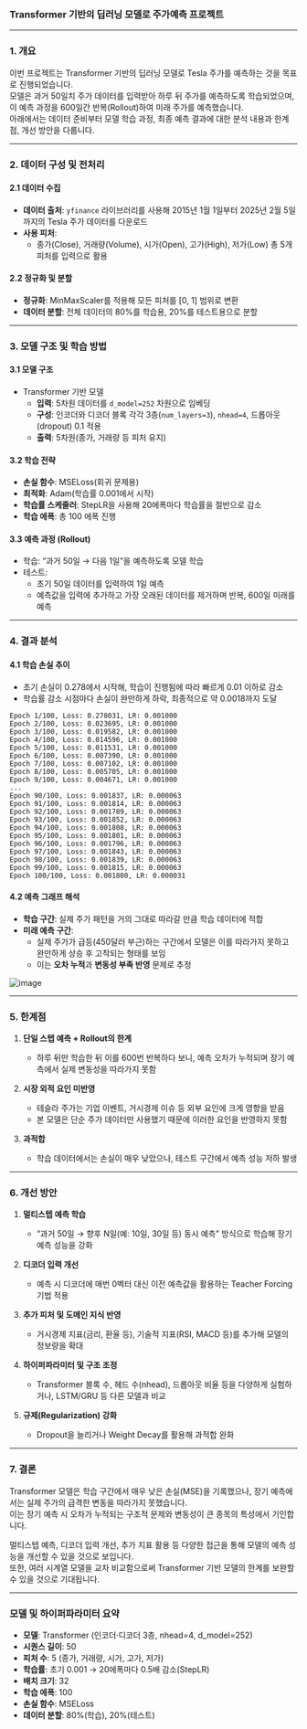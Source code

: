 ### Transformer 기반의 딥러닝 모델로 주가예측 프로젝트

---

### 1. 개요
이번 프로젝트는 Transformer 기반의 딥러닝 모델로 Tesla 주가를 예측하는 것을 목표로 진행되었습니다.  
모델은 과거 50일치 주가 데이터를 입력받아 하루 뒤 주가를 예측하도록 학습되었으며, 이 예측 과정을 600일간 반복(Rollout)하여 미래 주가를 예측했습니다.  
아래에서는 데이터 준비부터 모델 학습 과정, 최종 예측 결과에 대한 분석 내용과 한계점, 개선 방안을 다룹니다.

---

### 2. 데이터 구성 및 전처리

#### 2.1 데이터 수집
- **데이터 출처**: `yfinance` 라이브러리를 사용해 2015년 1월 1일부터 2025년 2월 5일까지의 Tesla 주가 데이터를 다운로드
- **사용 피처**: 
  - 종가(Close), 거래량(Volume), 시가(Open), 고가(High), 저가(Low) 총 5개 피처를 입력으로 활용

#### 2.2 정규화 및 분할
- **정규화**: MinMaxScaler를 적용해 모든 피처를 \[0, 1\] 범위로 변환
- **데이터 분할**: 전체 데이터의 80%를 학습용, 20%를 테스트용으로 분할

---

### 3. 모델 구조 및 학습 방법

#### 3.1 모델 구조
- Transformer 기반 모델
  - **입력**: 5차원 데이터를 `d_model=252` 차원으로 임베딩
  - **구성**: 인코더와 디코더 블록 각각 3층(`num_layers=3`), `nhead=4`, 드롭아웃(dropout) 0.1 적용
  - **출력**: 5차원(종가, 거래량 등 피처 유지)

#### 3.2 학습 전략
- **손실 함수**: MSELoss(회귀 문제용)
- **최적화**: Adam(학습률 0.001에서 시작)
- **학습률 스케줄러**: StepLR을 사용해 20에폭마다 학습률을 절반으로 감소
- **학습 에폭**: 총 100 에폭 진행

#### 3.3 예측 과정 (Rollout)
- 학습: “과거 50일 → 다음 1일”을 예측하도록 모델 학습
- 테스트: 
  - 초기 50일 데이터를 입력하여 1일 예측
  - 예측값을 입력에 추가하고 가장 오래된 데이터를 제거하며 반복, 600일 미래를 예측

---

### 4. 결과 분석

#### 4.1 학습 손실 추이
- 초기 손실이 0.278에서 시작해, 학습이 진행됨에 따라 빠르게 0.01 이하로 감소
- 학습률 감소 시점마다 손실이 완만하게 하락, 최종적으로 약 0.0018까지 도달

```
Epoch 1/100, Loss: 0.278031, LR: 0.001000
Epoch 2/100, Loss: 0.023695, LR: 0.001000
Epoch 3/100, Loss: 0.019582, LR: 0.001000
Epoch 4/100, Loss: 0.014596, LR: 0.001000
Epoch 5/100, Loss: 0.011531, LR: 0.001000
Epoch 6/100, Loss: 0.007390, LR: 0.001000
Epoch 7/100, Loss: 0.007102, LR: 0.001000
Epoch 8/100, Loss: 0.005705, LR: 0.001000
Epoch 9/100, Loss: 0.004671, LR: 0.001000
...
Epoch 90/100, Loss: 0.001837, LR: 0.000063
Epoch 91/100, Loss: 0.001814, LR: 0.000063
Epoch 92/100, Loss: 0.001789, LR: 0.000063
Epoch 93/100, Loss: 0.001852, LR: 0.000063
Epoch 94/100, Loss: 0.001808, LR: 0.000063
Epoch 95/100, Loss: 0.001801, LR: 0.000063
Epoch 96/100, Loss: 0.001796, LR: 0.000063
Epoch 97/100, Loss: 0.001843, LR: 0.000063
Epoch 98/100, Loss: 0.001839, LR: 0.000063
Epoch 99/100, Loss: 0.001815, LR: 0.000063
Epoch 100/100, Loss: 0.001800, LR: 0.000031
```

#### 4.2 예측 그래프 해석
- **학습 구간**: 실제 주가 패턴을 거의 그대로 따라갈 만큼 학습 데이터에 적합
- **미래 예측 구간**: 
  - 실제 주가가 급등(450달러 부근)하는 구간에서 모델은 이를 따라가지 못하고 완만하게 상승 후 고착되는 형태를 보임
  - 이는 **오차 누적**과 **변동성 부족 반영** 문제로 추정

![image](https://github.com/user-attachments/assets/0916e0be-3d24-4e31-af9c-b7086a0a0469)

---

### 5. 한계점

1. **단일 스텝 예측 + Rollout의 한계**
   - 하루 뒤만 학습한 뒤 이를 600번 반복하다 보니, 예측 오차가 누적되며 장기 예측에서 실제 변동성을 따라가지 못함

2. **시장 외적 요인 미반영**
   - 테슬라 주가는 기업 이벤트, 거시경제 이슈 등 외부 요인에 크게 영향을 받음
   - 본 모델은 단순 주가 데이터만 사용했기 때문에 이러한 요인을 반영하지 못함

3. **과적합**
   - 학습 데이터에서는 손실이 매우 낮았으나, 테스트 구간에서 예측 성능 저하 발생

---

### 6. 개선 방안

1. **멀티스텝 예측 학습**
   - “과거 50일 → 향후 N일(예: 10일, 30일 등) 동시 예측” 방식으로 학습해 장기 예측 성능을 강화

2. **디코더 입력 개선**
   - 예측 시 디코더에 매번 0벡터 대신 이전 예측값을 활용하는 Teacher Forcing 기법 적용

3. **추가 피처 및 도메인 지식 반영**
   - 거시경제 지표(금리, 환율 등), 기술적 지표(RSI, MACD 등)를 추가해 모델의 정보량을 확대

4. **하이퍼파라미터 및 구조 조정**
   - Transformer 블록 수, 헤드 수(nhead), 드롭아웃 비율 등을 다양하게 실험하거나, LSTM/GRU 등 다른 모델과 비교

5. **규제(Regularization) 강화**
   - Dropout을 늘리거나 Weight Decay를 활용해 과적합 완화

---

### 7. 결론
Transformer 모델은 학습 구간에서 매우 낮은 손실(MSE)을 기록했으나, 장기 예측에서는 실제 주가의 급격한 변동을 따라가지 못했습니다.  
이는 장기 예측 시 오차가 누적되는 구조적 문제와 변동성이 큰 종목의 특성에서 기인합니다.  

멀티스텝 예측, 디코더 입력 개선, 추가 지표 활용 등 다양한 접근을 통해 모델의 예측 성능을 개선할 수 있을 것으로 보입니다.  
또한, 여러 시계열 모델을 교차 비교함으로써 Transformer 기반 모델의 한계를 보완할 수 있을 것으로 기대됩니다.

---

### 모델 및 하이퍼파라미터 요약
- **모델**: Transformer (인코더·디코더 3층, nhead=4, d_model=252)
- **시퀀스 길이**: 50  
- **피처 수**: 5 (종가, 거래량, 시가, 고가, 저가)
- **학습률**: 초기 0.001 → 20에폭마다 0.5배 감소(StepLR)
- **배치 크기**: 32  
- **학습 에폭**: 100  
- **손실 함수**: MSELoss  
- **데이터 분할**: 80%(학습), 20%(테스트)
